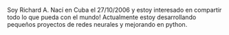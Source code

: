 Soy Richard A. Nací en Cuba el 27/10/2006 y estoy interesado en 
compartir todo lo que pueda con el mundo! Actualmente estoy 
desarrollando pequeños proyectos de redes neurales y mejorando en python.

<!---
RooterDelWifi/RooterDelWifi is a ✨ special ✨ repository because its `README.md` (this file) appears on your GitHub profile.
You can click the Preview link to take a look at your changes.
--->
